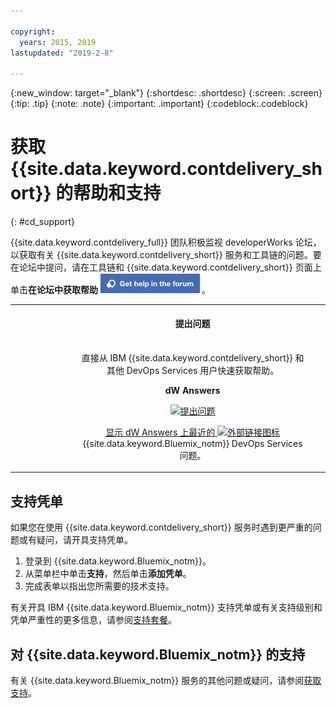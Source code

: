 ```yaml
---

copyright:
  years: 2015, 2019
lastupdated: "2019-2-8"

---
```


{:new_window: target="_blank"}
{:shortdesc: .shortdesc}
{:screen: .screen}
{:tip: .tip}
{:note: .note}
{:important: .important}
{:codeblock:.codeblock}


# 获取 {{site.data.keyword.contdelivery_short}} 的帮助和支持    
{: #cd_support}  

{{site.data.keyword.contdelivery_full}} 团队积极监视 developerWorks 论坛，以获取有关 {{site.data.keyword.contdelivery_short}} 服务和工具链的问题。要在论坛中提问，请在工具链和 {{site.data.keyword.contdelivery_short}} 页面上单击**在论坛中获取帮助** ![**在论坛中获取帮助** 按钮](images/get_help_in_the_forum.png)。

<table>
<tr>
<th style="width:20%"> &nbsp; &nbsp; &nbsp;</th>
 <th style="text-align:center;width=60%">
 <strong>提出问题</strong></th>
<th> &nbsp; &nbsp; &nbsp;</th>
</tr>
<tr>
<td> </td>
  <td align="center">
  <p>直接从 IBM {{site.data.keyword.contdelivery_short}} 和其他 DevOps Services 用户快速获取帮助。</p>
  <b>dW Answers</b>
   <p>
   <a class="xref" href="https://developer.ibm.com/answers/questions/ask/?topics=devops-services,bluemix" target="_blank" title="（在新选项卡或窗口中打开）"><img class="image" src="images/ask-a-question.png" alt="提出问题"/></a></p>
   <p>
    <a class="xref" href="https://developer.ibm.com/answers/topics/devops-services.html" target="_blank" title="（在新选项卡或窗口中打开）">显示 dW Answers 上最近的 <img class="image" src="../../icons/launch-glyph.svg" alt="外部链接图标"/></a> {{site.data.keyword.Bluemix_notm}} DevOps Services 问题。</p>
 </td>
 <td></td>
    </tr>
  </table>  


## 支持凭单

如果您在使用 {{site.data.keyword.contdelivery_short}} 服务时遇到更严重的问题或有疑问，请开具支持凭单。    

1. 登录到 {{site.data.keyword.Bluemix_notm}}。
1. 从菜单栏中单击**支持**，然后单击**添加凭单**。
1. 完成表单以指出您所需要的技术支持。

有关开具 IBM {{site.data.keyword.Bluemix_notm}} 支持凭单或有关支持级别和凭单严重性的更多信息，请参阅[支持套餐](/docs/get-support?topic=get-support-support-plans)。


## 对 {{site.data.keyword.Bluemix_notm}} 的支持
有关 {{site.data.keyword.Bluemix_notm}} 服务的其他问题或疑问，请参阅[获取支持](/docs/get-support?topic=get-support-getting-customer-support)。
